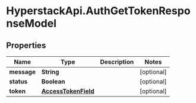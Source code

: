 # HyperstackApi.AuthGetTokenResponseModel

## Properties

Name | Type | Description | Notes
------------ | ------------- | ------------- | -------------
**message** | **String** |  | [optional] 
**status** | **Boolean** |  | [optional] 
**token** | [**AccessTokenField**](AccessTokenField.md) |  | [optional] 


